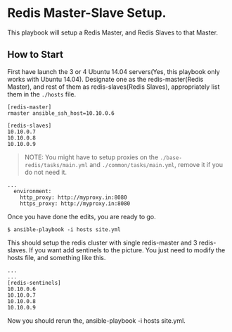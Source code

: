 # Redis Master-Slave Setup.

This playbook will setup a Redis Master, and Redis Slaves to that Master.

## How to Start

First have launch the 3 or 4 Ubuntu 14.04 servers(Yes, this playbook only works with Ubuntu 14.04). Designate one as the redis-master(Redis Master), and rest of them as redis-slaves(Redis Slaves), appropriately list them in the `./hosts` file.

    [redis-master]
    rmaster ansible_ssh_host=10.10.0.6

    [redis-slaves]
    10.10.0.7
    10.10.0.8
    10.10.0.9

> NOTE: You might have to setup proxies on the `./base-redis/tasks/main.yml` and `./common/tasks/main.yml`, remove it if you do not need it.

    ...
      environment:
        http_proxy: http://myproxy.in:8080
        https_proxy: http://myproxy.in:8080


Once you have done the edits, you are ready to go.

    $ ansible-playbook -i hosts site.yml

This should setup the redis cluster with single redis-master and 3 redis-slaves. If you want add sentinels to the picture. You just need to modify the hosts file, and something like this.
    
    ...
    ...
    [redis-sentinels]
    10.10.0.6
    10.10.0.7
    10.10.0.8
    10.10.0.9

Now you should rerun the, ansible-playbook -i hosts site.yml.